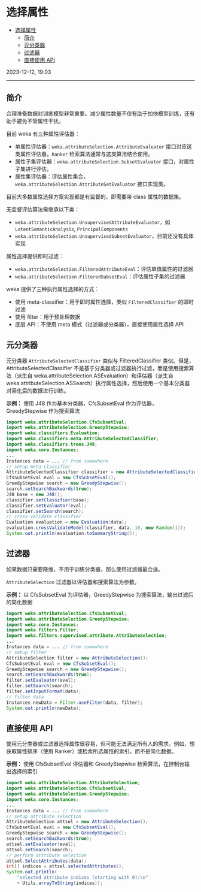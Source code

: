 # 选择属性

- [选择属性](#选择属性)
  - [简介](#简介)
  - [元分类器](#元分类器)
  - [过滤器](#过滤器)
  - [直接使用 API](#直接使用-api)

2023-12-12, 19:03
****

## 简介

合理准备数据对训练模型非常重要。减少属性数量不仅有助于加快模型训练，还有助于避免不管属性干扰。

目前 weka 有三种属性评估器：

- 单属性评估器：`weka.attributeSelection.AttributeEvaluator` 接口对应这类属性评估器，`Ranker` 检索算法通常与这类算法结合使用。
- 属性子集评估器：`weka.attributeSelection.SubsetEvaluator` 接口，对属性子集进行评估。
- 属性集评估器：评估属性集合，`weka.attributeSelection.AttributeSetEvaluator` 接口实现类。

目前大多数属性选择方案实现都是有监督的，即需要带 class 属性的数据集。

无监督评估算法需继承以下类：

- `weka.attributeSelection.UnsupervisedAttributeEvaluator`，如 `LatentSemanticAnalysis`, `PrincipalComponents`
- `weka.attributeSelection.UnsupervisedSubsetEvaluator`，目前还没有具体实现

属性选择提供即时过滤：

- `weka.attributeSelection.FilteredAttributeEval`：评估单值属性的过滤器
- `weka.attributeSelection.FilteredSubsetEval`：评估属性子集的过滤器

weka 提供了三种执行属性选择的方式：

- 使用 meta-classifier：用于即时属性选择，类似 `FilteredClassifier` 的即时过滤
- 使用 filter：用于预处理数据
- 底层 API：不使用 meta 模式（过滤器或分类器），直接使用属性选择 API

## 元分类器

元分类器 `AttributeSelectedClassifier` 类似与 FilteredClassifier 类似。但是，AttributeSelectedClassifier 不是基于分类器或过滤器执行过滤，而是使用搜索算法（派生自 weka.attributeSelection.ASEvaluation）和评估器（派生自 weka.attributeSelection.ASSearch）执行属性选择，然后使用一个基本分类器对简化后的数据进行训练。

**示例：** 使用 J48 作为基本分类器，CfsSubsetEval 作为评估器，GreedyStepwise 作为搜索算法

```java
import weka.attributeSelection.CfsSubsetEval;
import weka.attributeSelection.GreedyStepwise;
import weka.classifiers.Evaluation;
import weka.classifiers.meta.AttributeSelectedClassifier;
import weka.classifiers.trees.J48;
import weka.core.Instances;
...
Instances data = ... // from somewhere
// setup meta-classifier
AttributeSelectedClassifier classifier = new AttributeSelectedClassifier();
CfsSubsetEval eval = new CfsSubsetEval();
GreedyStepwise search = new GreedyStepwise();
search.setSearchBackwards(true);
J48 base = new J48();
classifier.setClassifier(base);
classifier.setEvaluator(eval);
classifier.setSearch(search);
// cross-validate classifier
Evaluation evaluation = new Evaluation(data);
evaluation.crossValidateModel(classifier, data, 10, new Random(1));
System.out.println(evaluation.toSummaryString());
```

## 过滤器

如果数据只需要降维，不用于训练分类器，那么使用过滤器最合适。

`AttributeSelection` 过滤器以评估器和搜索算法为参数。

**示例：** 以 CfsSubsetEval 为评估器，GreedyStepwise 为搜索算法，输出过滤后的简化数据

```java
import weka.attributeSelection.CfsSubsetEval;
import weka.attributeSelection.GreedyStepwise;
import weka.core.Instances;
import weka.filters.Filter;
import weka.filters.supervised.attribute.AttributeSelection;
...
Instances data = ... // from somewhere
// setup filter
AttributeSelection filter = new AttributeSelection();
CfsSubsetEval eval = new CfsSubsetEval();
GreedyStepwise search = new GreedyStepwise();
search.setSearchBackwards(true);
filter.setEvaluator(eval);
filter.setSearch(search);
filter.setInputFormat(data);
// filter data
Instances newData = Filter.useFilter(data, filter);
System.out.println(newData);
```

## 直接使用 API

使用元分类器或过滤器选择属性很容易，但可能无法满足所有人的需求。例如，想获取属性排序（使用 Ranker）或检索所选属性的索引，而不是简化数据。

**示例：** 使用 CfsSubsetEval 评估器和 GreedyStepwise 检索算法，在控制台输出选择的索引

```java
import weka.attributeSelection.AttributeSelection;
import weka.attributeSelection.CfsSubsetEval;
import weka.attributeSelection.GreedyStepwise;
import weka.core.Instances;
...
Instances data = ... // from somewhere
// setup attribute selection
AttributeSelection attsel = new AttributeSelection();
CfsSubsetEval eval = new CfsSubsetEval();
GreedyStepwise search = new GreedyStepwise();
search.setSearchBackwards(true);
attsel.setEvaluator(eval);
attsel.setSearch(search);
// perform attribute selection
attsel.SelectAttributes(data);
int[] indices = attsel.selectedAttributes();
System.out.println(
    "selected attribute indices (starting with 0):\n"
    + Utils.arrayToString(indices));
```
